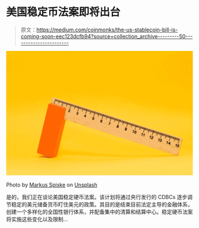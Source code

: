 # 美国稳定币法案即将出台

> 原文：<https://medium.com/coinmonks/the-us-stablecoin-bill-is-coming-soon-eec123dcfb94?source=collection_archive---------50----------------------->

![](img/dfe3b5164ef3a3f630fbfaf45a63b413.png)

Photo by [Markus Spiske](https://unsplash.com/@markusspiske?utm_source=medium&utm_medium=referral) on [Unsplash](https://unsplash.com?utm_source=medium&utm_medium=referral)

是的，我们正在谈论美国稳定硬币法案。该计划将通过央行发行的 CDBCs 逐步调节稳定的美元储备货币盯住美元的政策。其目的是结束目前法定主导的金融体系，创建一个多样化的全国性银行体系，并配备集中的清算和结算中心。稳定硬币法案将实施这些变化以及限制…